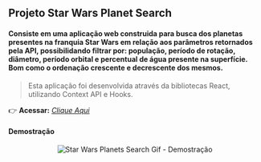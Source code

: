 ## Projeto Star Wars Planet Search

#### Consiste em uma aplicação web construida para busca dos planetas presentes na franquia Star Wars em relação aos parâmetros retornados pela API, possibilidando filtrar por: população, período de rotação, diâmetro, período orbital e percentual de água presente na superfície. Bom como o ordenação crescente e decrescente dos mesmos.
> Esta aplicação foi desenvolvida através da bibliotecas React, utilizando Context API e Hooks.

:point_right: **Acessar:** _[Clique Aqui](colocar)_

#### Demostração
<p align="center">
  <img src="https://github.com/guilherme-ac-fernandes/starwars-planets-search/blob/main/starwars-planets-search.gif" alt="Star Wars Planets Search Gif - Demostração"/>
</p>
